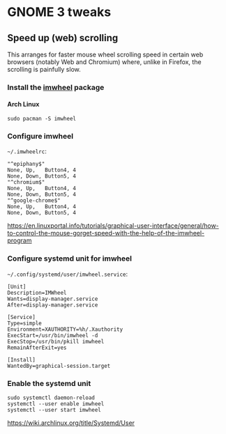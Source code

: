 # GNOME 3 tweaks

## Speed up (web) scrolling

This arranges for faster mouse wheel scrolling speed in certain web browsers (notably Web and Chromium)
where, unlike in Firefox, the scrolling is painfully slow.

### Install the [imwheel](http://imwheel.sourceforge.net/) package

#### Arch Linux

```
sudo pacman -S imwheel
```

### Configure imwheel

`~/.imwheelrc`:

```
"^epiphany$"
None, Up,   Button4, 4
None, Down, Button5, 4
"^chromium$"
None, Up,   Button4, 4
None, Down, Button5, 4
"^google-chrome$"
None, Up,   Button4, 4
None, Down, Button5, 4
```

https://en.linuxportal.info/tutorials/graphical-user-interface/general/how-to-control-the-mouse-gorget-speed-with-the-help-of-the-imwheel-program

### Configure systemd unit for imwheel

`~/.config/systemd/user/imwheel.service`:

```
[Unit]
Description=IMWheel
Wants=display-manager.service
After=display-manager.service

[Service]
Type=simple
Environment=XAUTHORITY=%h/.Xauthority
ExecStart=/usr/bin/imwheel -d
ExecStop=/usr/bin/pkill imwheel
RemainAfterExit=yes

[Install]
WantedBy=graphical-session.target
```

### Enable the systemd unit

```
sudo systemctl daemon-reload
systemctl --user enable imwheel
systemctl --user start imwheel
```

https://wiki.archlinux.org/title/Systemd/User